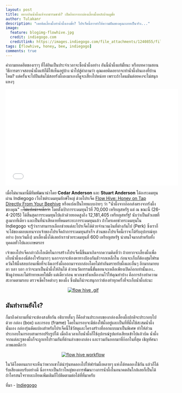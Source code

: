 ```yaml
---
layout: post
title: อยากกินน้ำผึ้งแท้จากธรรมชาติ? เปิดก๊อกจากกล่องเลี้ยงผึ้งหลังบ้านดูมั้ย
author: Tulakanr
description: "เคยคิดเลี้ยงผึ้งทำน้ำผึ้งเองมั้ย? โปรเจ็คนี้อาจทำให้ความฝันของคุณกลายเป็นจริง..."
image:
  feature: blogimg-flowhive.jpg
  credit: indiegogo.com
  creditlink: https://images.indiegogo.com/file_attachments/1240855/files/20150222155513-G0027534-1.JPG?1424649313
tags: [flowhive, honey, bee, indiegogo]
comments: true
---
```


คำถามยอดฮิตของเราๆ ที่ได้ยินเป็นประจำเวลาจะซื้อน้ำผึ้งอย่าง อันนี้น้ำผึ้งแท้มั้ยนะ หรือบทความสอนวิธีการตรวจสอบน้ำผึ้งแท้ก็มีให้เห็นอยู่บ้าง นำไปสู่คำถามว่า คุณเคยคิดอยากจะทำน้ำผึ้งกินเองที่บ้านไหม? แต่ครั้นจะไปปีนต้นไม้สอยรังผึ้งลงมาเองก็ดูจะเสี่ยงไปหน่อย เพราะถ้าโดนมันต่อยคงจะไม่สนุกแหงๆ

<iframe width="560" height="315" src="//www.youtube.com/embed/WbMV9qYIXqM" frameborder="0"> </iframe>

เมื่อไม่นานมานี้มีทีมพัฒนานำโดย __Cedar Anderson__ และ __Stuart Anderson__ ได้ลงระดมทุนผ่าน Indiegogo เว็บไซต์ระดมทุนยักษ์ใหญ่ ด้วยโปรเจ็ค [Flow Hive: Honey on Tap Directly From Your Beehive](https://www.indiegogo.com/projects/flow-hive-honey-on-tap-directly-from-your-beehive) หรือแปลเป็นไทยแบบง่ายๆ ว่า "น้ำผึ้งจากก๊อกส่งตรงจากรังผึ้งของคุณ" <s>..ไม่แปลน่าจะดีกว่า</s> โดยตั้งเป้าการระดมทุนไว้ที่ 70,000 เหรียญสหรัฐ แต่ ณ ขณะนี้ (26-4-2015) ได้สิ้นสุดการระดมทุนไปแล้วด้วยยอดสูงถึง 12,181,405 เหรียญสหรัฐ! นับว่าเป็นตัวเลขที่สูงมากทีเดียว และเป็นที่น่าเสียดายที่หมดระยะการระดมทุนแล้ว ถ้าใครเคยช่วยระดมทุนใน Indiegogo จะรู้้ว่าเราสามารถเลือกช่วยแต่ละโปรเจ็คได้ด้วยจำนวนเงินที่ต่างกันไป (Perk) ซึ่งเราก็จะได้ของตอบแทนจากเจ้าของโปรเจ็คถ้าการระดมทุนสำเร็จ ส่วนของโปรเจ็คนี้เราจะได้รับอุปกรณ์ทุกอย่าง (ยกเว้นผึ้ง) มาเลี้ยงผึ้งได้เลยถ้าเราช่วยระดมทุนที่ 600 เหรียญสหรัฐ น่าสนใจมากสำหรับทั้งบุคคลทั่วไปและเกษตรกร

เจ้าของโปรเจ็คกล่าวถึงไอเดียในการสร้างโปรเจ็คนี้ขึ้นมาเกิดจากความคิดที่ว่า ถ้าอยากจะเลี้ยงผึ้งเพื่อเก็บน้ำผึ้งเองนี่ต้องใจรักมากๆ นอกจากจะต้องหาทางป้องกันตัวจากเหล็กใน ก่อนจะเก็บก็ต้องสุมไฟรมควันให้ผึ้งสลบก่อนเพื่อที่จะงัดเอารังผึ้งออกมาจากกล่องโดยไม่ทำอันตรายกับผึ้งและอื่นๆ อีกมากมายบลา บลา บลา กว่าจะมาเป็นน้ำผึ้งให้กินได้ ด้วยนวัตกรรมนี้ขั้นตอนจะเหลือเพียงเปิดก๊อกเท่านั้นเอง.. ฟังดูง่ายและไม่ท้าทายเลยใช่มั้ย แต่เดี๋ยวก่อน พวกเขายังเหลืองานไว้ให้คุณทำบ้าง คือการล้างทำความสะอาดตามรอบ ตรวจเช็คโรคต่างๆ ของผึ้ง ซึ่งมันก็น่าจะสนุกกว่าต้องทำทุกครั้งที่จะเก็บน้ำผึ้งล่ะนะ

<figure><center>
  <a href="https://images.indiegogo.com/file_attachments/1239782/files/20150222080158-Turning_Handle_2.gif?1424620918">
  <img src="https://images.indiegogo.com/file_attachments/1239782/files/20150222080158-Turning_Handle_2.gif?1424620918" alt="flow hive .gif"/>
  </a>
</center></figure>

## มันทำงานยังไง?

ก็มาถึงคำถามที่น่าจะต้องสงสัยกัน อธิบายสั้นๆ ก็คือส่วนประกอบของกล่องเลี้ยงผึ้งปกติจะประกอบไปด้วย กล่อง (box) และกรอบ (frame) โดยในกรอบจะมีช่องให้ผึ้งอยู่และเป็นที่ที่ผึ้งใช้สะสมน้ำผึ้งนั่นเอง กล่องรุ่นดัดแปลงสำหรับโปรเจ็คนี้ใช้วัสดุและโครงสร้างที่ออกแบบมาเป็นพิเศษ ทำให้ส่วนประกอบในกรอบสามารถปรับรูปได้ เมื่อถึงเวลาเก็บน้ำผึ้งก็ใช้อุปกรณ์รูปแท่งเสียบเข้าไปแล้วบิด น้ำผึ้งจากแต่ละรูของผึ้งก็จะถูกเทไปรวมกันที่ด้านล่างของกล่อง และรวมกันออกมาที่ก๊อกในที่สุด เชิญทัศนาภาพเลยดีกว่า

<figure><center>
  <a href="https://images.indiegogo.com/file_attachments/1270532/files/20150305052709-How-it-Works_v3.jpg?1425562029">
  <img src="https://images.indiegogo.com/file_attachments/1270532/files/20150305052709-How-it-Works_v3.jpg?1425562029" alt="flow hive workflow"/>
  </a>
</center></figure>

ในวิดิโอตอนแรกจะเห็นว่าพวกเขาได้นำรุ่นทดลองไปให้ฟาร์มผึ้งหลายๆ แห่งได้ทดลองใช้กัน แล้วก็ได้รับเสียงตอบรับอย่างดี นี่อาจจะเป็นก้าวใหญ่ของการพัฒนาวงการน้ำผึ้งในอนาคตอันใกล้เลยก็เป็นได้ ถ้าใครสนใจรายละเอียดเพิ่มเติมก็ไปติดตามต่อได้ที่ที่มาครับ

ที่มา - [Indiegogo](https://www.indiegogo.com/projects/flow-hive-honey-on-tap-directly-from-your-beehive)
